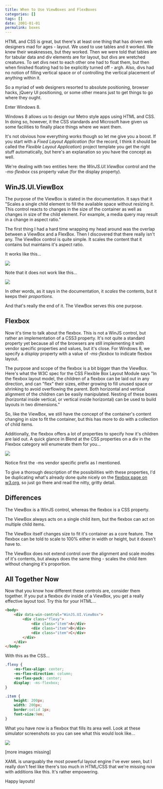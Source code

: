 ```yaml
---
title: When to Use ViewBoxes and FlexBoxes
categories: []
tags: []
date: 2001-01-01
permalink: boxes
---
```


HTML and CSS is great, but there's at least one thing that has driven web designers mad for ages - layout. We used to use tables and it worked. We knew their weaknesses, but they worked. Then we were told that tables are for tabular data and div elements are for layout, but divs are wretched creatures. To set divs next to each other one had to float them, but then when finished floating had to be explicitly turned off - argh. Also, divs had no notion of filling vertical space or of controlling the vertical placement of anything within it.
<!-- more -->

So a myriad of web designers resorted to absolute positioning, browser hacks, jQuery UI positioning, or some other means just to get things to go where they ought.

Enter Windows 8.

Windows 8 allows us to design our Metro style apps using HTML and CSS. In doing so, however, it the CSS standards and Microsoft have given us some facilities to finally place things where we want them.

It's not obvious how everything works though so let me give you a boost. If you start with a _Fixed Layout Application_ (for the record, I think it should be called the _Flexible Layout Application_) project template you get the right stuff automatically, but here's an explanation so you have the concept as well.

We're dealing with two entities here: the _WinJS.UI.ViewBox_ control and the _-ms-flexbox_ css property value (for the display property).

## WinJS.UI.ViewBox

The purpose of the ViewBox is stated in the documentation. It says that it "Scales a single child element to fill the available space without resizing it. This control reacts to changes in the size of the container as well as changes in size of the child element. For example, a media query may result in a change in aspect ratio."

The first thing I had a hard time wrapping my head around was the overlap between a ViewBox and a FlexBox. Then I discovered that there really isn't any. The ViewBox control is quite simple. It scales the content that it contains but maintains it's aspect ratio.

It works like this...

![](/files/boxes_01.png)

Note that it does not work like this...

![](/files/boxes_02.png)

In other words, as it says in the documentation, it _scales_ the contents, but it keeps their _proportions_.

And that's really the end of it. The ViewBox serves this one purpose.

## Flexbox

Now it's time to talk about the flexbox. This is not a WinJS control, but rather an implementation of a CSS3 property. It's not quite a standard property yet because all of the browsers are still implementing it with vendor specific properties and values, but it's close. For Windows 8, we specify a _display_ property with a value of _-ms-flexbox_ to indicate flexbox layout.

The purpose and scope of the flexbox is a bit bigger than the ViewBox. Here's what the W3C spec for the CSS Flexible Box Layout Module says "In the flexbox layout model, the children of a flexbox can be laid out in any direction, and can "flex" their sizes, either growing to fill unused space or shrinking to avoid overflowing the parent. Both horizontal and vertical alignment of the children can be easily manipulated. Nesting of these boxes (horizontal inside vertical, or vertical inside horizontal) can be used to build layouts in two dimensions."

So, like the ViewBox, we still have the concept of the container's content changing in size to fit the container, but this has more to do with a collection of child items.

Additionally, the flexbox offers a lot of properties to specify how it's children are laid out. A quick glance in Blend at the CSS properties on a div in the Flexbox category will enumerate them for you...

![](/files/boxes_03.png)

Notice first the -ms vendor specific prefix as I mentioned.

To give a thorough description of the possibilities with these properties, I'd be duplicating what's already done quite nicely on the [flexbox page on w3.org](http://www.w3.org/TR/css3-flexbox/), so just go there and read the nitty, gritty detail.

## Differences

The ViewBox is a WinJS control, whereas the flexbox is a CSS property.

The ViewBox always acts on a single child item, but the flexbox can act on multiple child items.

The ViewBox itself changes size to fit it's container as a core feature. The flexbox can be told to scale to 100% either in width or height, but it doesn't have to.

The ViewBox does not extend control over the alignment and scale modes of it's contents, but always does the same thing - scales the child item without changing it's proportion.

## All Together Now

Now that you know how different these controls are, consider them together. If you put a flexbox div inside of a ViewBox, you get a really effective layout tool. Try this for your HTML...

``` html
<body>
    <div data-win-control="WinJS.UI.ViewBox">
        <div class="flexy">
            <div class="item">A</div>
            <div class="item">B</div>
            <div class="item">C</div>
        </div>
    </div>
</body>
```

With this as the CSS...

``` css
.flexy {
    -ms-flex-align: center;
    -ms-flex-direction: column;
    -ms-flex-pack: center;
    display: -ms-flexbox;
}

.item {
    height: 200px;
    width: 200px;
    border:solid 1px;
    font-size:9em;
}
```

What you have now is a flexbox that fills its area well. Look at these simulator screenshots so you can see what this would look like...

![](/files/boxes_04.png)

[more images missing]

XAML is unarguably the most powerful layout engine I've ever seen, but I really don't feel like there's too much in HTML/CSS that we're missing now with additions like this. It's rather empowering.

Happy layouts!